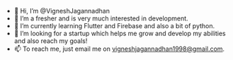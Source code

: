 - 👋 Hi, I’m @VigneshJagannadhan
- 👀 I’m a fresher and is very much interested in development.
- 🌱 I’m currently learning Flutter and Firebase and also a bit of python.
- 💞️ I’m looking for a startup which helps me grow and develop my abilities and also reach my goals!
- 📫 To reach me, just email me on vigneshjagannadhan1998@gmail.com.
